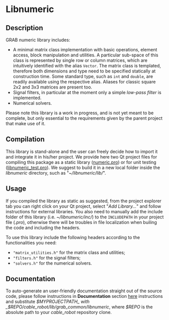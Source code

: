 # Libnumeric

## Description

GRAB numeric library includes: 
- A minimal matrix class implementation with basic operations, element access, block manipulation and utilities. A particular sub-space of this class is represented by single row or column matrices, which are intuitively identified with the alias `Vector`. 
The matrix class is templated, therefore both dimensions and type need to be specified statically at construction time. Some standard type, such as `int` and `double`, are readily available using the respective alias. Aliases for classic square 2x2 and 3x3 matrices are present too.
- Signal filters, in particular at the moment only a simple _low-pass filter_ is implemented.
- Numerical solvers.

Please note this library is a work in progress, and is not yet meant to be complete, but only essential to the requirements given by the parent project that make use of it.

## Compilation

This library is stand-alone and the user can freely decide how to import it and integrate it in his/her project.
We provide here two Qt project files for compiling this package as a static library ([numeric.pro](./numeric.pro)) or for unit testing ([libnumeric_test.pro](libnumeric_test.pro)). We suggest to build it in a new local folder inside the _libnumeric_ directory, such as "_~/libnumeric/lib/_".

## Usage

If you compiled the library as static as suggested, from the project explorer tab you can right click on your Qt project, select "_Add Library..._" and follow instructions for external libraries. You also need to manually add the include folder of this library (i.e. _~/libnumeric/inc/_) to the `INCLUDEPATH` in your project file (_.pro_), otherwise there will be troubles in file localization when builing the code and including the headers.

To use this library include the following headers according to the functionalities you need:
- `"matrix_utilities.h"` for the matrix class and utilities;
- `"filters.h"` for the signal filters;
- `"solvers.h"` for the numerical solvers.

## Documentation

To auto-generate an user-friendly documentation straight out of the source code, please follow instructions in **Documentation** section [here](../README) instructions and substitute _$MYPROJECTPATH_ with _$REPO/cable_robot/lib/grab_common/libnumeric_, where _$REPO_ is the absolute path to your _cable_robot_ repository clone.
